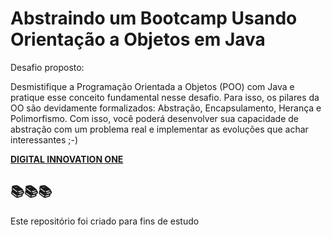<h1>Abstraindo um Bootcamp Usando Orientação a Objetos em Java</h1>

<p>Desafio proposto: 

Desmistifique a Programação Orientada a Objetos (POO) com Java e pratique esse conceito fundamental nesse desafio. Para isso, os pilares da OO são devidamente formalizados: Abstração, Encapsulamento, Herança e Polimorfismo. Com isso, você poderá desenvolver sua capacidade de abstração com um problema real e implementar as evoluções que achar interessantes ;-)

<strong> <a href="https://web.digitalinnovation.one/home"> DIGITAL INNOVATION ONE  </a></strong>

<h2> 📚📚📚 </h2>

Este repositório foi criado para fins de estudo

